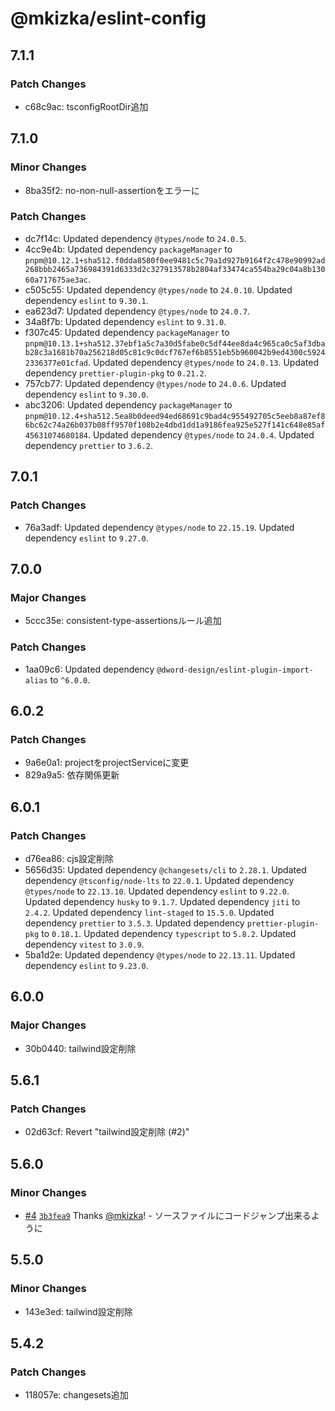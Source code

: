 # @mkizka/eslint-config

## 7.1.1

### Patch Changes

- c68c9ac: tsconfigRootDir追加

## 7.1.0

### Minor Changes

- 8ba35f2: no-non-null-assertionをエラーに

### Patch Changes

- dc7f14c: Updated dependency `@types/node` to `24.0.5`.
- 4cc9e4b: Updated dependency `packageManager` to `pnpm@10.12.1+sha512.f0dda8580f0ee9481c5c79a1d927b9164f2c478e90992ad268bbb2465a736984391d6333d2c327913578b2804af33474ca554ba29c04a8b13060a717675ae3ac`.
- c505c55: Updated dependency `@types/node` to `24.0.10`.
  Updated dependency `eslint` to `9.30.1`.
- ea623d7: Updated dependency `@types/node` to `24.0.7`.
- 34a8f7b: Updated dependency `eslint` to `9.31.0`.
- f307c45: Updated dependency `packageManager` to `pnpm@10.13.1+sha512.37ebf1a5c7a30d5fabe0c5df44ee8da4c965ca0c5af3dbab28c3a1681b70a256218d05c81c9c0dcf767ef6b8551eb5b960042b9ed4300c59242336377e01cfad`.
  Updated dependency `@types/node` to `24.0.13`.
  Updated dependency `prettier-plugin-pkg` to `0.21.2`.
- 757cb77: Updated dependency `@types/node` to `24.0.6`.
  Updated dependency `eslint` to `9.30.0`.
- abc3206: Updated dependency `packageManager` to `pnpm@10.12.4+sha512.5ea8b0deed94ed68691c9bad4c955492705c5eeb8a87ef86bc62c74a26b037b08ff9570f108b2e4dbd1dd1a9186fea925e527f141c648e85af45631074680184`.
  Updated dependency `@types/node` to `24.0.4`.
  Updated dependency `prettier` to `3.6.2`.

## 7.0.1

### Patch Changes

- 76a3adf: Updated dependency `@types/node` to `22.15.19`.
  Updated dependency `eslint` to `9.27.0`.

## 7.0.0

### Major Changes

- 5ccc35e: consistent-type-assertionsルール追加

### Patch Changes

- 1aa09c6: Updated dependency `@dword-design/eslint-plugin-import-alias` to `^6.0.0`.

## 6.0.2

### Patch Changes

- 9a6e0a1: projectをprojectServiceに変更
- 829a9a5: 依存関係更新

## 6.0.1

### Patch Changes

- d76ea86: cjs設定削除
- 5656d35: Updated dependency `@changesets/cli` to `2.28.1`.
  Updated dependency `@tsconfig/node-lts` to `22.0.1`.
  Updated dependency `@types/node` to `22.13.10`.
  Updated dependency `eslint` to `9.22.0`.
  Updated dependency `husky` to `9.1.7`.
  Updated dependency `jiti` to `2.4.2`.
  Updated dependency `lint-staged` to `15.5.0`.
  Updated dependency `prettier` to `3.5.3`.
  Updated dependency `prettier-plugin-pkg` to `0.18.1`.
  Updated dependency `typescript` to `5.8.2`.
  Updated dependency `vitest` to `3.0.9`.
- 5ba1d2e: Updated dependency `@types/node` to `22.13.11`.
  Updated dependency `eslint` to `9.23.0`.

## 6.0.0

### Major Changes

- 30b0440: tailwind設定削除

## 5.6.1

### Patch Changes

- 02d63cf: Revert "tailwind設定削除 (#2)"

## 5.6.0

### Minor Changes

- [#4](https://github.com/mkizka/eslint-config/pull/4) [`3b3fea9`](https://github.com/mkizka/eslint-config/commit/3b3fea993c7be698cfa8c24191350c590c393a45) Thanks [@mkizka](https://github.com/mkizka)! - ソースファイルにコードジャンプ出来るように

## 5.5.0

### Minor Changes

- 143e3ed: tailwind設定削除

## 5.4.2

### Patch Changes

- 118057e: changesets追加
